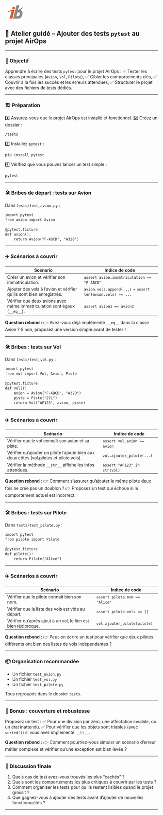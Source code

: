 ![Logo](images\logo.png)


## 🧩 Atelier guidé – Ajouter des tests `pytest` au projet AirOps

---

### 🎯 **Objectif**

Apprendre à écrire des tests `pytest` pour le projet AirOps :
✅ Tester les classes principales (`Avion`, `Vol`, `Pilote`),
✅ Cibler les comportements clés,
✅ Couvrir à la fois les succès et les erreurs attendues,
✅ Structurer le projet avec des fichiers de tests dédiés.

---

### 🏗 **Préparation**

1️⃣ Assurez-vous que le projet AirOps est installé et fonctionnel.
2️⃣ Créez un dossier :

```
/tests
```

3️⃣ Installez `pytest` :

```
pip install pytest
```

4️⃣ Vérifiez que vous pouvez lancer un test simple :

```
pytest
```

---

### 🛠 **Bribes de départ : tests sur Avion**

Dans `tests/test_avion.py` :

```
import pytest
from avion import Avion

@pytest.fixture
def avion():
    return Avion("F-ABCD", "A320")
```

---

### ✈️ **Scénarios à couvrir**

| Scénario                                                                  | Indice de code                                             |
| ------------------------------------------------------------------------- | ---------------------------------------------------------- |
| Créer un avion et vérifier son immatriculation.                           | `assert avion.immatriculation == "F-ABCD"`                 |
| Ajouter des vols à l’avion et vérifier qu’ils sont bien enregistrés.      | `avion.vols.append(...)` + `assert len(avion.vols) == ...` |
| Vérifier que deux avions avec même immatriculation sont égaux (`__eq__`). | `assert avion1 == avion2`                                  |

**Question rebond :**
👉 Avez-vous déjà implémenté `__eq__` dans la classe Avion ? Sinon, proposez une version simple avant de tester !

---

### 🛠 **Bribes : tests sur Vol**

Dans `tests/test_vol.py` :

```
import pytest
from vol import Vol, Avion, Piste

@pytest.fixture
def vol():
    avion = Avion("F-ABCD", "A320")
    piste = Piste("27L")
    return Vol("AF123", avion, piste)
```

---

### ✈️ **Scénarios à couvrir**

| Scénario                                                                                 | Indice de code               |
| ---------------------------------------------------------------------------------------- | ---------------------------- |
| Vérifier que le vol connaît son avion et sa piste.                                       | `assert vol.avion == avion`  |
| Vérifier qu’ajouter un pilote l’ajoute bien aux deux côtés (vol.pilotes et pilote.vols). | `vol.ajouter_pilote(...)`    |
| Vérifier la méthode `__str__` affiche les infos attendues.                               | `assert "AF123" in str(vol)` |

**Question rebond :**
👉 Comment s’assurer qu’ajouter le même pilote deux fois ne crée pas un doublon ?
👉 Proposez un test qui échoue si le comportement actuel est incorrect.

---

### 🛠 **Bribes : tests sur Pilote**

Dans `tests/test_pilote.py` :

```
import pytest
from pilote import Pilote

@pytest.fixture
def pilote():
    return Pilote("Alice")
```

---

### ✈️ **Scénarios à couvrir**

| Scénario                                                       | Indice de code                 |
| -------------------------------------------------------------- | ------------------------------ |
| Vérifier que le pilote connaît bien son nom.                   | `assert pilote.nom == "Alice"` |
| Vérifier que la liste des vols est vide au départ.             | `assert pilote.vols == []`     |
| Vérifier qu’après ajout à un vol, le lien est bien réciproque. | `vol.ajouter_pilote(pilote)`   |

**Question rebond :**
👉 Peut-on écrire un test pour vérifier que deux pilotes différents ont bien des listes de vols indépendantes ?

---

### 📦 **Organisation recommandée**

* Un fichier `test_avion.py`
* Un fichier `test_vol.py`
* Un fichier `test_pilote.py`

Tous regroupés dans le dossier `tests`.

---

### 🚀 **Bonus : couverture et robustesse**

Proposez un test :
✅ Pour une division par zéro, une affectation invalide, ou un état inattendu.
✅ Pour vérifier que les objets sont triables (avec `sorted()`) si vous avez implémenté `__lt__`.

**Question rebond :**
👉 Comment pourriez-vous simuler un scénario d’erreur métier complexe et vérifier qu’une exception est bien levée ?

---

### 🧪 **Discussion finale**

1. Quels cas de test avez-vous trouvés les plus “cachés” ?
2. Quels sont les comportements les plus critiques à couvrir par les tests ?
3. Comment organiser les tests pour qu’ils restent lisibles quand le projet grossit ?
4. Que gagnez-vous à ajouter des tests avant d’ajouter de nouvelles fonctionnalités ?

---
